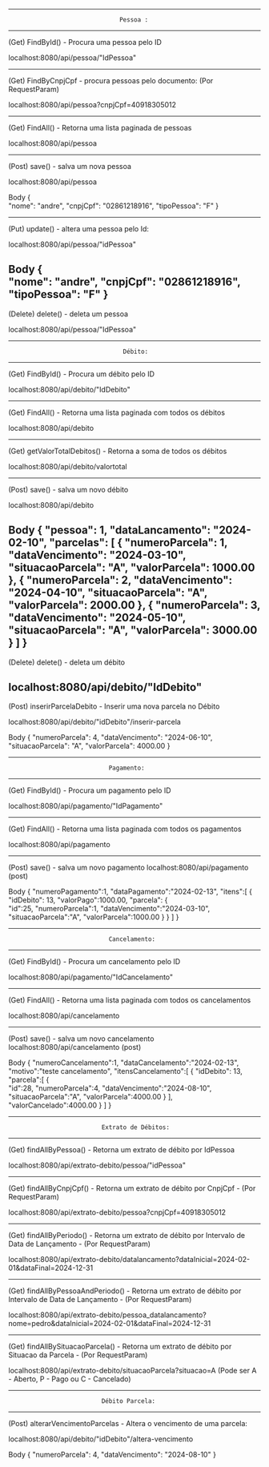 ----------------------------------------------------------------------------
                                   Pessoa :
----------------------------------------------------------------------------


(Get) FindById() - Procura uma pessoa pelo ID

localhost:8080/api/pessoa/"IdPessoa" 

----------------------------------------------------------------------------

(Get) FindByCnpjCpf - procura pessoas pelo documento: (Por RequestParam)

localhost:8080/api/pessoa?cnpjCpf=40918305012

----------------------------------------------------------------------------
(Get) FindAll() - Retorna uma lista paginada de pessoas

localhost:8080/api/pessoa

----------------------------------------------------------------------------

(Post) save() - salva um nova pessoa

localhost:8080/api/pessoa

Body
{    
    "nome": "andre",
    "cnpjCpf": "02861218916",
    "tipoPessoa": "F"
}

----------------------------------------------------------------------------

(Put) update() - altera uma pessoa pelo Id:

localhost:8080/api/pessoa/"idPessoa"

Body
{    
    "nome": "andre",
    "cnpjCpf": "02861218916",
    "tipoPessoa": "F"
}
----------------------------------------------------------------------------

(Delete) delete() - deleta um pessoa

localhost:8080/api/pessoa/"IdPessoa"



----------------------------------------------------------------------------
                                    Débito:
----------------------------------------------------------------------------

(Get) FindById() - Procura um débito pelo ID

localhost:8080/api/debito/"IdDebito" 

----------------------------------------------------------------------------
(Get) FindAll() - Retorna uma lista paginada com todos os débitos

localhost:8080/api/debito

----------------------------------------------------------------------------
(Get) getValorTotalDebitos() - Retorna a soma de todos os débitos

localhost:8080/api/debito/valortotal

----------------------------------------------------------------------------
(Post) save() - salva um novo débito

localhost:8080/api/debito

Body
{
    "pessoa": 1,
    "dataLancamento": "2024-02-10",
    "parcelas": [
        {
            "numeroParcela": 1,
            "dataVencimento": "2024-03-10",
            "situacaoParcela": "A",
            "valorParcela": 1000.00
        },
        {
            "numeroParcela": 2,
            "dataVencimento": "2024-04-10",
            "situacaoParcela": "A",
            "valorParcela": 2000.00
        },
        {
            "numeroParcela": 3,
            "dataVencimento": "2024-05-10",
            "situacaoParcela": "A",
            "valorParcela": 3000.00
        }
    ]
}
----------------------------------------------------------------------------

(Delete) delete() - deleta um débito

localhost:8080/api/debito/"IdDebito"
----------------------------------------------------------------------------

(Post) inserirParcelaDebito - Inserir uma nova parcela no Débito

localhost:8080/api/debito/"idDebito"/inserir-parcela

Body
{
            "numeroParcela": 4,
            "dataVencimento": "2024-06-10",
            "situacaoParcela": "A",
            "valorParcela": 4000.00
}




----------------------------------------------------------------------------
                                Pagamento:
----------------------------------------------------------------------------

(Get) FindById() - Procura um pagamento pelo ID

localhost:8080/api/pagamento/"IdPagamento" 

----------------------------------------------------------------------------
(Get) FindAll() - Retorna uma lista paginada com todos os pagamentos

localhost:8080/api/pagamento

----------------------------------------------------------------------------
(Post) save() - salva um novo pagamento
localhost:8080/api/pagamento (post)

Body
      {
         "numeroPagamento":1,
         "dataPagamento":"2024-02-13",
         "itens":[
            {
               "idDebito": 13,
               "valorPago":1000.00,
               "parcela":
                   {    
                     "id":25,
                     "numeroParcela":1,
                     "dataVencimento":"2024-03-10",
                     "situacaoParcela":"A",
                     "valorParcela":1000.00
                   }
            }
         ]
      }
 

----------------------------------------------------------------------------
                                Cancelamento:
----------------------------------------------------------------------------

(Get) FindById() - Procura um cancelamento pelo ID

localhost:8080/api/pagamento/"IdCancelamento" 

----------------------------------------------------------------------------
(Get) FindAll() - Retorna uma lista paginada com todos os cancelamentos

localhost:8080/api/cancelamento

----------------------------------------------------------------------------
(Post) save() - salva um novo cancelamento
localhost:8080/api/cancelamento (post)

Body
      {
         "numeroCancelamento":1,
         "dataCancelamento":"2024-02-13",
         "motivo":"teste cancelamento",
         "itensCancelamento":[
            {
               "idDebito": 13,
               "parcela":[
                   {    
                     "id":28,
                     "numeroParcela":4,
                     "dataVencimento":"2024-08-10",
                     "situacaoParcela":"A",
                     "valorParcela":4000.00
                   }
               ],
               "valorCancelado":4000.00
            }
         ]
      }
 

----------------------------------------------------------------------------
                              Extrato de Débitos:
----------------------------------------------------------------------------

(Get) findAllByPessoa() - Retorna um extrato de débito por IdPessoa

localhost:8080/api/extrato-debito/pessoa/"idPessoa"

----------------------------------------------------------------------------
(Get) findAllByCnpjCpf() - Retorna um extrato de débito por CnpjCpf - (Por RequestParam)

localhost:8080/api/extrato-debito/pessoa?cnpjCpf=40918305012

----------------------------------------------------------------------------------------------------------------------------------------
(Get) findAllByPeriodo() - Retorna um extrato de débito por Intervalo de Data de Lançamento - (Por RequestParam)

localhost:8080/api/extrato-debito/datalancamento?dataInicial=2024-02-01&dataFinal=2024-12-31

----------------------------------------------------------------------------------------------------------------------------------------
(Get) findAllByPessoaAndPeriodo() - Retorna um extrato de débito por Intervalo de Data de Lançamento - (Por RequestParam)

localhost:8080/api/extrato-debito/pessoa_datalancamento?nome=pedro&dataInicial=2024-02-01&dataFinal=2024-12-31

----------------------------------------------------------------------------------------------------------------------------------------
(Get) findAllBySituacaoParcela() - Retorna um extrato de débito por Situacao da Parcela - (Por RequestParam)

localhost:8080/api/extrato-debito/situacaoParcela?situacao=A   (Pode ser A - Aberto, P - Pago ou C - Cancelado)



----------------------------------------------------------------------------
                              Débito Parcela:
----------------------------------------------------------------------------


(Post) alterarVencimentoParcelas - Altera o vencimento de uma parcela:

localhost:8080/api/debito/"idDebito"/altera-vencimento

Body
{
            "numeroParcela": 4,
            "dataVencimento": "2024-08-10"
}

